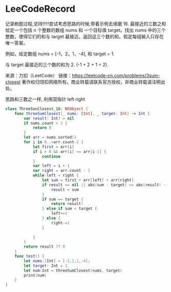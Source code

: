 # LeeCodeRecord
记录刷题过程,坚持!!!!!尝试考虑思路的时候,带着示例去琢磨
16. 最接近的三数之和
给定一个包括 n 个整数的数组 nums 和 一个目标值 target。找出 nums 中的三个整数，使得它们的和与 target 最接近。返回这三个数的和。假定每组输入只存在唯一答案。

例如，给定数组 nums = [-1，2，1，-4], 和 target = 1.

与 target 最接近的三个数的和为 2. (-1 + 2 + 1 = 2).

来源：力扣（LeetCode）
链接：https://leetcode-cn.com/problems/3sum-closest
著作权归领扣网络所有。商业转载请联系官方授权，非商业转载请注明出处。

思路和三数之一样, 利用双指针 left right
```swift
class ThreeSunClosest_16: NSObject {
    func threeSumClosest(_ nums: [Int], _ target: Int) -> Int {
        var result: Int? = nil
        if nums.count < 3 {
            return 0
        }
        let arr = nums.sorted()
        for i in 0..<arr.count-2 {
            let first = arr[i]
            if i > 0 && arr[i] == arr[i-1] {
                continue
            }
            var left = i + 1
            var right = arr.count - 1
            while left < right {
                let sum = first + arr[left] + arr[right]
                if result == nil || abs(sum - target) <= abs(result! - target) {
                    result = sum
                }
                if sum == target {
                    return result!
                } else if sum < target {
                    left+=1
                } else {
                    right-=1
                }
                
            }
        }
        return result ?? 0
    }
    func test() {
        let nums:[Int] = [-1,2,1,-4];
        let target: Int = 1
        let num:Int = threeSumClosest(nums, target)
        print(num)
    }
}
```
